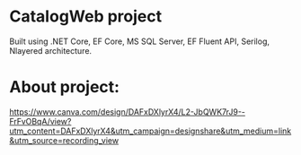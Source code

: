 # CatalogWeb project
Built using .NET Core, EF Core, MS SQL Server, EF Fluent API, Serilog, Nlayered architecture.

# About project:
https://www.canva.com/design/DAFxDXlyrX4/L2-JbQWK7rJ9--FrFvOBqA/view?utm_content=DAFxDXlyrX4&utm_campaign=designshare&utm_medium=link&utm_source=recording_view